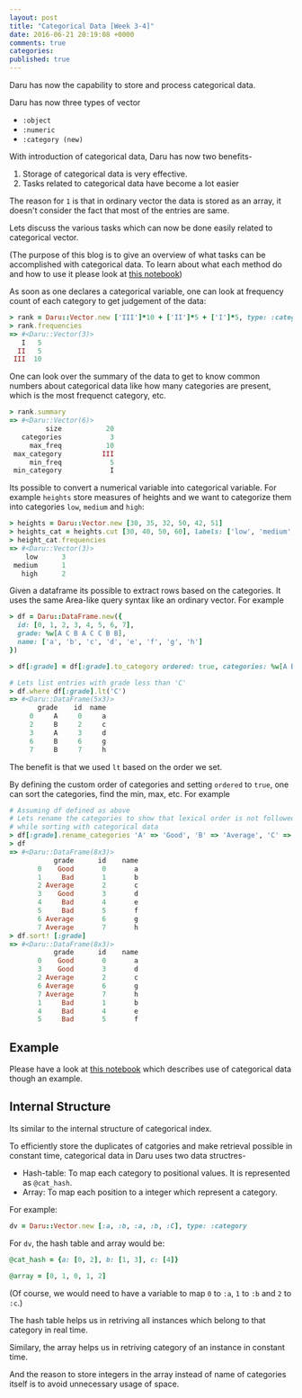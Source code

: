 ```yaml
---
layout: post
title: "Categorical Data [Week 3-4]"
date: 2016-06-21 20:19:08 +0000
comments: true
categories:
published: true
---
```


Daru has now the capability to store and process categorical data.

Daru has now three types of vector

- `:object`
- `:numeric`
- `:category (new)`

With introduction of categorical data, Daru has now two benefits-

1. Storage of categorical data is very effective.
2. Tasks related to categorical data have become a lot easier

The reason for `1` is that in ordinary vector the data is stored as an array, it doesn't consider the fact that most of the entries are same.

Lets discuss the various tasks which can now be done easily related to categorical vector.

(The purpose of this blog is to give an overview of what tasks can be accomplished with categorical data. To learn about what each method do and how to use it please look at [this notebook](http://nbviewer.jupyter.org/github/SciRuby/sciruby-notebooks/blob/master/Data%20Analysis/Categorical%20Data/Categorical%20Data.ipynb))

As soon as one declares a categorical variable, one can look at frequency count of each category to get judgement of the data:

```ruby
> rank = Daru::Vector.new ['III']*10 + ['II']*5 + ['I']*5, type: :category, categories: ['I', 'II', 'III']
> rank.frequencies
=> #<Daru::Vector(3)>
   I   5
  II   5
 III  10
```
One can look over the summary of the data to get to know common numbers about categorical data like how many categories are present, which is the most frequenct category, etc.
```ruby
> rank.summary
=> #<Daru::Vector(6)>
         size           20
   categories            3
     max_freq           10
 max_category          III
     min_freq            5
 min_category            I
```
Its possible to convert a numerical variable into categorical variable. For example `heights` store measures of heights and we want to categorize them into categories `low`, `medium` and `high`:
```ruby
> heights = Daru::Vector.new [30, 35, 32, 50, 42, 51]
> heights_cat = heights.cut [30, 40, 50, 60], labels: ['low', 'medium', 'high']
> height_cat.frequencies
=> #<Daru::Vector(3)>
    low      3
 medium      1
   high      2
```
Given a dataframe its possible to extract rows based on the categories. It uses the same Area-like query syntax like an ordinary vector. For example
```ruby
> df = Daru::DataFrame.new({
  id: [0, 1, 2, 3, 4, 5, 6, 7],    
  grade: %w[A C B A C C B B],
  name: ['a', 'b', 'c', 'd', 'e', 'f', 'g', 'h']
})    

> df[:grade] = df[:grade].to_category ordered: true, categories: %w[A B C]

# Lets list entries with grade less than 'C'
> df.where df[:grade].lt('C')
=> #<Daru::DataFrame(5x3)>
       grade    id  name
     0     A     0     a
     2     B     2     c
     3     A     3     d
     6     B     6     g
     7     B     7     h
```

The benefit is that we used `lt` based on the order we set.

By defining the custom order of categories and setting `ordered` to `true`, one can sort the categories, find the min, max, etc. For example

```ruby
# Assuming df defined as above
# Lets rename the categories to show that lexical order is not followed
# while sorting with categorical data
> df[:grade].rename_categories 'A' => 'Good', 'B' => 'Average', 'C' => 'Bad'
> df
=> #<Daru::DataFrame(8x3)>
           grade      id    name
       0    Good       0       a
       1     Bad       1       b
       2 Average       2       c
       3    Good       3       d
       4     Bad       4       e
       5     Bad       5       f
       6 Average       6       g
       7 Average       7       h
> df.sort! [:grade]
=> #<Daru::DataFrame(8x3)>
           grade      id    name
       0    Good       0       a
       3    Good       3       d
       2 Average       2       c
       6 Average       6       g
       7 Average       7       h
       1     Bad       1       b
       4     Bad       4       e
       5     Bad       5       f
```

## Example

Please have a look at [this notebook](http://nbviewer.jupyter.org/github/SciRuby/sciruby-notebooks/blob/master/Data%20Analysis/Categorical%20Data/examples/%5BExample%5D%20Categorical%20Data.ipynb) which describes use of categorical data though an example. 

## Internal Structure

Its similar to the internal structure of categorical index.

To efficiently store the duplicates of catgories and make retrieval possible in constant time, categorical data in Daru uses two data structres-

- Hash-table: To map each category to positional values. It is represented as `@cat_hash`.
- Array: To map each position to a integer which represent a category.

For example:

```ruby
dv = Daru::Vector.new [:a, :b, :a, :b, :C], type: :category
```

For `dv`, the hash table and array would be:

```ruby
@cat_hash = {a: [0, 2], b: [1, 3], c: [4]}

@array = [0, 1, 0, 1, 2]
```

(Of course, we would need to have a variable to map `0` to `:a`, `1` to `:b` and `2` to `:c`.)

The hash table helps us in retriving all instances which belong to that category in real time.

Similary, the array helps us in retriving category of an instance in constant time.

And the reason to store integers in the array instead of name of categories itself is to avoid unnecessary usage of space.


